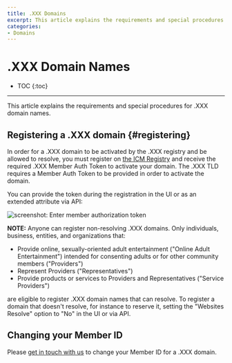 ```yaml
---
title: .XXX Domains
excerpt: This article explains the requirements and special procedures for .XXX domain names.
categories:
- Domains
---
```


# .XXX Domain Names

* TOC
{:toc}

---

This article explains the requirements and special procedures for .XXX domain names.


## Registering a .XXX domain {#registering}

In order for a .XXX domain to be activated by the .XXX registry and be allowed to resolve, you must register on [the ICM Registry](http://icmregistry.com/about/sponsored-community/) and receive the required .XXX Member Auth Token to activate your domain. The .XXX TLD requires a Member Auth Token to be provided in order to activate the domain.

You can provide the token during the registration in the UI or as an extended attribute via API:

![screenshot: Enter member authorization token](/files/xxx-member-auth-token.png)

<strong>NOTE:</strong> Anyone can register non-resolving .XXX domains. Only individuals, business, entities, and organizations that:

- Provide online, sexually-oriented adult entertainment ("Online Adult Entertainment") intended for consenting adults or for other community members ("Providers")
- Represent Providers ("Representatives")
- Provide products or services to Providers and Representatives ("Service Providers")

are eligible to register .XXX domain names that can resolve. To register a domain that doesn't resolve, for instance to reserve it, setting the "Websites Resolve" option to "No" in the UI or via API.


## Changing your Member ID

Please [get in touch with us](https://dnsimple.com/contact) to change your Member ID for a .XXX domain.
